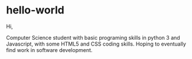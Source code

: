 # hello-world
Hi,

Computer Science student with basic programing skills in python 3 and Javascript, with some HTML5 and CSS coding skills. Hoping to eventually find work in software development.   
